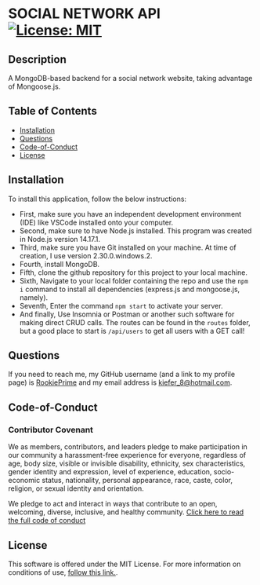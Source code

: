 # SOCIAL NETWORK API [![License: MIT](https://img.shields.io/badge/License-MIT-yellow.svg)](https://opensource.org/licenses/MIT)
## Description
A MongoDB-based backend for a social network website, taking advantage of Mongoose.js.

## Table of Contents
- [Installation](#Installation)
- [Questions](#Questions)
- [Code-of-Conduct](#Code-of-Conduct)
- [License](#License)

## Installation
To install this application, follow the below instructions:
- First, make sure you have an independent development environment (IDE) like VSCode installed onto your computer.
- Second, make sure to have Node.js installed. This program was created in Node.js version 14.17.1.
- Third, make sure you have Git installed on your machine. At time of creation, I use version 2.30.0.windows.2.
- Fourth, install MongoDB.
- Fifth, clone the github repository for this project to your local machine.
- Sixth, Navigate to your local folder containing the repo and use the `npm i` command to install all dependencies (express.js and mongoose.js, namely).
- Seventh, Enter the command `npm start` to activate your server.
- And finally, Use Insomnia or Postman or another such software for making direct CRUD calls. The routes can be found in the `routes` folder, but a good place to start is `/api/users` to get all users with a GET call!

## Questions
If you need to reach me, my GitHub username (and a link to my profile page) is [RookiePrime](https://github.com/RookiePrime) and my email address is [kiefer_8@hotmail.com](mailto:kiefer_8@hotmail.com).

## Code-of-Conduct
### Contributor Covenant
We as members, contributors, and leaders pledge to make participation in our
community a harassment-free experience for everyone, regardless of age, body
size, visible or invisible disability, ethnicity, sex characteristics, gender
identity and expression, level of experience, education, socio-economic status,
nationality, personal appearance, race, caste, color, religion, or sexual identity
and orientation.

We pledge to act and interact in ways that contribute to an open, welcoming,
diverse, inclusive, and healthy community.
[Click here to read the full code of conduct](https://www.contributor-covenant.org/version/2/0/code_of_conduct/)

## License
This software is offered under the MIT License. For more information on conditions of use, [follow this link.](https://opensource.org/licenses/MIT).
